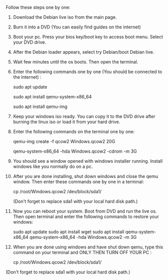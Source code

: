 Follow these steps one by one:

1. Download the Debian live iso from the main page.

2. Burn it into a DVD (You can easily find guides on the internet) 

3. Boot your pc. Press your bios key/boot key to access boot menu. Select your DVD drive.

4. After the Debian loader appears, select try Debian/boot Debian live.

5. Wait few minutes until the os boots. Then open the terminal.

6. Enter the following commands one by one (You should be connected to the internet) :

   sudo apt update


   sudo apt install qemu-system-x86_64

   sudo apt install qemu-img

7. Keep your windows iso ready. You can copy it to the DVD drive after burning the linux iso or load it from your hard drive.

8. Enter the following commands on the terminal one by one:

   qemu-img create -f qcow2 Windows.qcow2 20G

   qemu-system-x86_64 -hda Windows.qcow2 -cdrom <enter path to windows iso> -m 3G

9. You should see a window opened with windows installer running. Install windows like you normally do on a pc. 

10. After you are done installing, shut down windows and close the qemu window. Then enter these commands one by one in a terminal:

    cp /root/Windows.qcow2 /dev/block/sda1/

    (Don't forget to replace sda1 with your local hard disk path.) 
    
11. Now you can reboot your system. Boot from DVD and run the live os. Then open terminal and enter the following commands to restore your windows:

    sudo apt update 
    sudo apt install wget
    sudo apt install qemu-system-x86_64
    qemu-system-x86_64 -hda Windows.qcow2 -m 3G 
    

12. When you are done using windows and have shut down qemu, type this command on your terminal and ONLY THEN TURN OFF YOUR PC :

    cp /root/Windows.qcow2 /dev/block/sda1/

(Don't forget to replace sda1 with your local hard disk path.) 
    
 
